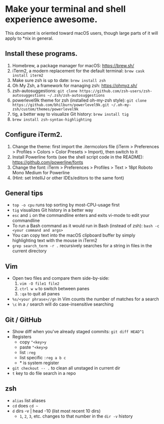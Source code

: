 # Make your terminal and shell experience awesome.

This document is oriented toward macOS users, though large parts of it will apply to *nix in general.

## Install these programs.

1. Homebrew, a package manager for macOS: https://brew.sh/
1. iTerm2, a modern replacement for the default terminal: `brew cask install iterm2`
1. Make sure zsh is up to date: `brew install zsh`
1. Oh My Zsh, a framework for managing zsh: https://ohmyz.sh/
1. zsh-autosuggestions: `git clone https://github.com/zsh-users/zsh-autosuggestions ~/.zsh/zsh-autosuggestions`
1. powerlevel9k theme for zsh (installed oh-my-zsh style): `git clone https://github.com/bhilburn/powerlevel9k.git ~/.oh-my-zsh/custom/themes/powerlevel9k`
1. tig, a better way to visualize Git history: `brew install tig`
1. `brew install zsh-syntax-highlighting`

## Configure iTerm2.

1. Change the theme: first import the .itermcolors file (iTerm > Preferences > Profiles > Colors > Color Presets > Import), then switch to it
1. Install Powerline fonts (see the shell script code in the README): https://github.com/powerline/fonts
1. Change the font: iTerm > Preferences > Profiles > Text > 18pt Roboto Mono Medium for Powerline
1. (Hint: set IntelliJ or other IDEs/editors to the same font)

## General tips

* `top -o cpu` runs top sorting by most-CPU-usage first
* `tig` visualizes Git history in a better way
* `esc` and `i` on the commandline enters and exits vi-mode to edit your commandline
* To run a Bash command as it would run in Bash (instead of zsh): `bash -c <your command and args>`
* You can copy text into the macOS clipboard buffer by simply highlighting text with the mouse in iTerm2
* `grep search_term -r .` recursively searches for a string in files in the current directory

## Vim

* Open two files and compare them side-by-side:
  1. `vim -O file1 file2`
  2. `ctrl w w` to switch between panes
  3. `:qa` to quit all panes
* `%s/<your phrase>//gn` in Vim counts the number of matches for a search
* `\c` in a `/` search will do case-insensitive searching

## Git / GitHub

* Show diff when you've already staged commits: `git diff HEAD^1`
* Registers
  * copy `"<key>y`
  * paste `"<key>p`
  * list `:reg`
  * list specific `:reg a b c`
  * \* is system register
* `git checkout -- .` to clean all unstaged in current dir
* `t` key to do file search in a repo

## zsh

* `alias` list aliases
* `cd` does `cd ~`
* `d` dirs -v | head -10 (list most recent 10 dirs)
  * `1`, `2`, `3`, etc. changes to that number in the `dir -v` history
